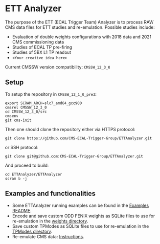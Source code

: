 # ETT Analyzer

The purpose of the ETT (ECAL Trigger Team) Analyzer is to process RAW CMS data files for ETT studies and re-emulation. Possible studies include: 
- Evaluation of double weights configurations with 2018 data and 2021 CMS commissioning data
- Studies of ECAL TP pre-firing
- Studies of 5BX L1 TP readout
- `<Your creative idea here>` 

Current CMSSW version compatibility: `CMSSW_12_3_0`

## Setup

To setup the repository in `CMSSW_12_1_0_pre3`:

	export SCRAM_ARCH=slc7_amd64_gcc900 
	cmsrel CMSSW_12_3_0
	cd CMSSW_12_3_0/src
	cmsenv
	git cms-init
	
Then one should clone the repository either via HTTPS protocol:

	git clone https://github.com/CMS-ECAL-Trigger-Group/ETTAnalyzer.git
	
or SSH protocol:
	
	git clone git@github.com:CMS-ECAL-Trigger-Group/ETTAnalyzer.git
	
And proceed to build:
	
	cd ETTAnalyzer/ETTAnalyzer
	scram b -j  
	
## Examples and functionalities 

- Some ETTAnalyzer running examples can be found in the [Examples README](Examples.md).
- Encode and save custom ODD FENIX weights as SQLite files to use for re-emulation in the [weights directory](https://github.com/CMS-ECAL-Trigger-Group/ETTAnalyzer/tree/main/ETTAnalyzer/weights).
- Save custom TPModes as SQLite files to use for re-emulation in the [TPModes directory](https://github.com/CMS-ECAL-Trigger-Group/ETTAnalyzer/tree/main/ETTAnalyzer/TPModes).
- Re-emulate CMS data: [Instructions](https://github.com/CMS-ECAL-Trigger-Group/ETTAnalyzer/blob/main/Reemulation.md).
